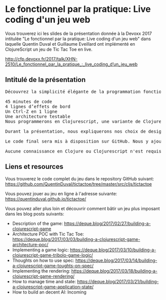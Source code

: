 # Le fonctionnel par la pratique: Live coding d'un jeu web

Vous trouverez ici les slides de la présentation donnée à la Devoxx 2017 intitulée "Le fonctionnel par la pratique: Live coding d'un jeu web" dans laquelle Quentin Duval et Guillaume Eveillard ont implémenté en ClojureScript un jeu de Tic Tac Toe en live.

http://cfp.devoxx.fr/2017/talk/XHN-2510/Le_fonctionnel_par_la_pratique_:_live_coding_d’un_jeu_web


## Intitulé de la présentation

<pre>
Découvrez la simplicité élégante de la programmation fonctionnelle au travers d’un live coding, en duo, d’un Tic-Tac-Toe web.

45 minutes de code
4 lignes d’effets de bord
Un Ctrl-Z en 1 ligne
Une architecture testable
Nous programmerons en Clojurescript, une variante de Clojure qui transcompile en Javascript.

Durant la présentation, nous expliquerons nos choix de design et d'implémentation. Ce faisant, nous aborderons concrètement plusieurs notions centrales du paradigme fonctionnel. L'universalité de ces concepts les rend utiles dans le monde du développement en général, y compris en entreprise.

Le code final sera mis à disposition sur GitHub. Nous y ajouterons tout le nécessaire pour vous lancer sur un premier projet.

Aucune connaissance en Clojure ou Clojurescript n'est requise.
</pre>

## Liens et resources

Vous trouverez le code complet du jeu dans le repository GitHub suivant:
https://github.com/QuentinDuval/tictactoe/tree/master/src/cljs/tictactoe

Vous pouvez jouer au jeu en ligne à l'adresse suivante:
https://quentinduval.github.io/tictactoe/

Vous pouvez aller plus loin et découvrir comment bâtir un jeu plus imposant dans les blog posts suivants:

* Description of the game: https://deque.blog/2017/02/27/building-a-clojurescript-game
* Architecture POC with Tic Tac Toe: https://deque.blog/2017/03/03/building-a-clojurescript-game-architecture-poc/
* Implementing a game logic: https://deque.blog/2017/03/10/building-a-clojurescript-game-tribolo-game-logic/
* Thoughts on how to use spec: https://deque.blog/2017/03/14/building-a-clojurescript-game-toughts-on-spec/
* Implementing the rendering: https://deque.blog/2017/03/18/building-a-clojurescript-game-rendering/
* How to manage time and state: https://deque.blog/2017/03/21/building-a-clojurescript-game-application-state/
* How to build an decent AI: Incoming
